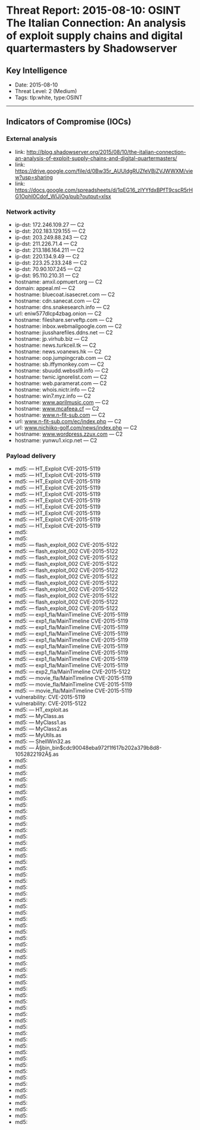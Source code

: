 # Threat Report: 2015-08-10: OSINT The Italian Connection: An analysis of exploit supply chains and digital quartermasters by Shadowserver


## Key Intelligence
* Date: 2015-08-10
* Threat Level: 2 (Medium)
* Tags: tlp:white, type:OSINT

---

## Indicators of Compromise (IOCs)
### External analysis
* link: http://blog.shadowserver.org/2015/08/10/the-italian-connection-an-analysis-of-exploit-supply-chains-and-digital-quartermasters/
* link: https://drive.google.com/file/d/0Bw35r_AUUldgRUZfeVBjZVJWWXM/view?usp=sharing
* link: https://docs.google.com/spreadsheets/d/1qEG16_zIYYfdxBPfT9cscR5rHG1OphI0Cdof_WlJjOg/pub?output=xlsx

### Network activity
* ip-dst: 172.246.109.27 — C2
* ip-dst: 202.183.129.155 — C2
* ip-dst: 203.249.88.243 — C2
* ip-dst: 211.226.71.4 — C2
* ip-dst: 213.186.164.211 — C2
* ip-dst: 220.134.9.49 — C2
* ip-dst: 223.25.233.248 — C2
* ip-dst: 70.90.107.245 — C2
* ip-dst: 95.110.210.31 — C2
* hostname: amxil.opmuert.org — C2
* domain: appeal.ml — C2
* hostname: bluecoat.isasecret.com — C2
* hostname: cdn.sanecat.com — C2
* hostname: dns.snakesearch.info — C2
* url: eniw577dlcp4zbag.onion — C2
* hostname: fileshare.serveftp.com — C2
* hostname: inbox.webmailgoogle.com — C2
* hostname: jiussharefiles.ddns.net — C2
* hostname: jp.virhub.biz — C2
* hostname: news.turkceil.tk — C2
* hostname: news.voanews.hk — C2
* hostname: oop.jumpingcrab.com — C2
* hostname: sb.iffymonkey.com — C2
* hostname: sbuudd.webssl9.info — C2
* hostname: twnic.ignorelist.com — C2
* hostname: web.paramerat.com — C2
* hostname: whois.nictr.info — C2
* hostname: win7.myz.info — C2
* hostname: www.aprilmusic.com — C2
* hostname: www.mcafeea.cf — C2
* hostname: www.n-fit-sub.com — C2
* url: www.n-fit-sub.com/ec/index.php — C2
* url: www.nichiiko-golf.com/news/index.php — C2
* hostname: www.wordpress.zzux.com — C2
* hostname: yunwu1.xicp.net — C2

### Payload delivery
* md5: <md5> — HT_Exploit CVE-2015-5119
* md5: <md5> — HT_Exploit CVE-2015-5119
* md5: <md5> — HT_Exploit CVE-2015-5119
* md5: <md5> — HT_Exploit CVE-2015-5119
* md5: <md5> — HT_Exploit CVE-2015-5119
* md5: <md5> — HT_Exploit CVE-2015-5119
* md5: <md5> — HT_Exploit CVE-2015-5119
* md5: <md5> — HT_Exploit CVE-2015-5119
* md5: <md5> — HT_Exploit CVE-2015-5119
* md5: <md5> — HT_Exploit CVE-2015-5119
* md5: <md5>
* md5: <md5>
* md5: <md5> — flash_exploit_002 CVE-2015-5122
* md5: <md5> — flash_exploit_002 CVE-2015-5122
* md5: <md5> — flash_exploit_002 CVE-2015-5122
* md5: <md5> — flash_exploit_002 CVE-2015-5122
* md5: <md5> — flash_exploit_002 CVE-2015-5122
* md5: <md5> — flash_exploit_002 CVE-2015-5122
* md5: <md5> — flash_exploit_002 CVE-2015-5122
* md5: <md5> — flash_exploit_002 CVE-2015-5122
* md5: <md5> — flash_exploit_002 CVE-2015-5122
* md5: <md5> — flash_exploit_002 CVE-2015-5122
* md5: <md5> — flash_exploit_002 CVE-2015-5122
* md5: <md5> — exp1_fla/MainTimeline CVE-2015-5119
* md5: <md5> — exp1_fla/MainTimeline CVE-2015-5119
* md5: <md5> — exp1_fla/MainTimeline CVE-2015-5119
* md5: <md5> — exp1_fla/MainTimeline CVE-2015-5119
* md5: <md5> — exp1_fla/MainTimeline CVE-2015-5119
* md5: <md5> — exp1_fla/MainTimeline CVE-2015-5119
* md5: <md5> — exp1_fla/MainTimeline CVE-2015-5119
* md5: <md5> — exp1_fla/MainTimeline CVE-2015-5119
* md5: <md5> — exp1_fla/MainTimeline CVE-2015-5119
* md5: <md5> — exp2_fla/MainTimeline CVE-2015-5122
* md5: <md5> — movie_fla/MainTimeline CVE-2015-5119
* md5: <md5> — movie_fla/MainTimeline CVE-2015-5119
* md5: <md5> — movie_fla/MainTimeline CVE-2015-5119
* vulnerability: CVE-2015-5119
* vulnerability: CVE-2015-5122
* md5: <md5> — HT_exploit.as
* md5: <md5> — MyClass.as
* md5: <md5> — MyClass1.as
* md5: <md5> — MyClass2.as
* md5: <md5> — MyUtils.as
* md5: <md5> — ShellWin32.as
* md5: <md5> — Â§bin_bin$cdc90048eba972f1f617b202a379b8d8-1052822192Â§.as
* md5: <md5>
* md5: <md5>
* md5: <md5>
* md5: <md5>
* md5: <md5>
* md5: <md5>
* md5: <md5>
* md5: <md5>
* md5: <md5>
* md5: <md5>
* md5: <md5>
* md5: <md5>
* md5: <md5>
* md5: <md5>
* md5: <md5>
* md5: <md5>
* md5: <md5>
* md5: <md5>
* md5: <md5>
* md5: <md5>
* md5: <md5>
* md5: <md5>
* md5: <md5>
* md5: <md5>
* md5: <md5>
* md5: <md5>
* md5: <md5>
* md5: <md5>
* md5: <md5>
* md5: <md5>
* md5: <md5>
* md5: <md5>
* md5: <md5>
* md5: <md5>
* md5: <md5>
* md5: <md5>
* md5: <md5>
* md5: <md5>
* md5: <md5>
* md5: <md5>
* md5: <md5>
* md5: <md5>
* md5: <md5>
* md5: <md5>
* md5: <md5>
* md5: <md5>
* md5: <md5>
* md5: <md5>
* md5: <md5>
* md5: <md5>
* md5: <md5>
* md5: <md5>
* md5: <md5>
* md5: <md5>
* md5: <md5>
* md5: <md5>
* md5: <md5>
* md5: <md5>
